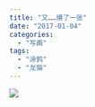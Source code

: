 ```yaml
---
title: "又……摸了一张"
date: "2017-01-04"
categories: 
  - "写画"
tags: 
  - "涂鸦"
  - "龙猫"
---
```


![](http://ww2.sinaimg.cn/large/006tNc79gw1fbepqa9ogoj315o1jktfa.jpg)
